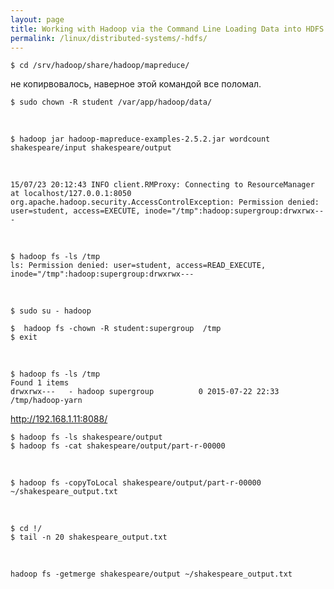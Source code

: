 ```yaml
---
layout: page
title: Working with Hadoop via the Command Line Loading Data into HDFS
permalink: /linux/distributed-systems/-hdfs/
---
```


    $ cd /srv/hadoop/share/hadoop/mapreduce/

не копирвовалось, наверное этой командой все поломал.

    $ sudo chown -R student /var/app/hadoop/data/


<br/>

    $ hadoop jar hadoop-mapreduce-examples-2.5.2.jar wordcount shakespeare/input shakespeare/output

<br/>

    15/07/23 20:12:43 INFO client.RMProxy: Connecting to ResourceManager at localhost/127.0.0.1:8050
    org.apache.hadoop.security.AccessControlException: Permission denied: user=student, access=EXECUTE, inode="/tmp":hadoop:supergroup:drwxrwx---


<br/>

    $ hadoop fs -ls /tmp
    ls: Permission denied: user=student, access=READ_EXECUTE, inode="/tmp":hadoop:supergroup:drwxrwx---

<br/>

    $ sudo su - hadoop

    $  hadoop fs -chown -R student:supergroup  /tmp
    $ exit

 <br/>

    $ hadoop fs -ls /tmp
    Found 1 items
    drwxrwx---   - hadoop supergroup          0 2015-07-22 22:33 /tmp/hadoop-yarn





http://192.168.1.11:8088/



    $ hadoop fs -ls shakespeare/output
    $ hadoop fs -cat shakespeare/output/part-r-00000


<br/>

    $ hadoop fs -copyToLocal shakespeare/output/part-r-00000 ~/shakespeare_output.txt

<br/>

    $ cd !/
    $ tail -n 20 shakespeare_output.txt

<br/>

    hadoop fs -getmerge shakespeare/output ~/shakespeare_output.txt
